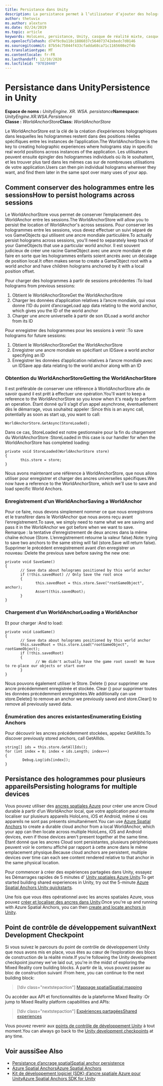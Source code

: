 ```yaml
---
title: Persistance dans Unity
description: La persistance permet à l’utilisateur d’ajouter des hologrammes individuels chaque fois qu’ils le souhaitent, puis de le retrouver plus tard dans de nombreuses utilisations de votre application.
author: thetuvix
ms.author: alexturn
ms.date: 02/24/2019
ms.topic: article
keywords: HoloLens, persistance, Unity, casque de réalité mixte, casque Windows Mixed realisation, casque de réalité virtuelle
ms.openlocfilehash: d74f9c0a118c1886037c564073742ebedc7d0146
ms.sourcegitcommit: 87b54c75044f433cfadda68ca71c1165608e2f4b
ms.translationtype: MT
ms.contentlocale: fr-FR
ms.lasthandoff: 12/10/2020
ms.locfileid: "97010440"
---
```

# <a name="persistence-in-unity"></a><span data-ttu-id="306c2-104">Persistance dans Unity</span><span class="sxs-lookup"><span data-stu-id="306c2-104">Persistence in Unity</span></span>

<span data-ttu-id="306c2-105">**Espace de noms :** *UnityEngine. XR. WSA. persistance*</span><span class="sxs-lookup"><span data-stu-id="306c2-105">**Namespace:** *UnityEngine.XR.WSA.Persistence*</span></span><br>
<span data-ttu-id="306c2-106">**Classe :** *WorldAnchorStore*</span><span class="sxs-lookup"><span data-stu-id="306c2-106">**Class:** *WorldAnchorStore*</span></span>

<span data-ttu-id="306c2-107">Le WorldAnchorStore est la clé de la création d’expériences holographiques dans lesquelles les hologrammes restent dans des positions réelles spécifiques entre les instances de l’application.</span><span class="sxs-lookup"><span data-stu-id="306c2-107">The WorldAnchorStore is the key to creating holographic experiences where holograms stay in specific real world positions across instances of the application.</span></span> <span data-ttu-id="306c2-108">Les utilisateurs peuvent ensuite épingler des hologrammes individuels où ils le souhaitent, et les trouver plus tard dans les mêmes cas sur de nombreuses utilisations de votre application.</span><span class="sxs-lookup"><span data-stu-id="306c2-108">Users can then pin individual holograms wherever they want, and find them later in the same spot over many uses of your app.</span></span>

## <a name="how-to-persist-holograms-across-sessions"></a><span data-ttu-id="306c2-109">Comment conserver des hologrammes entre les sessions</span><span class="sxs-lookup"><span data-stu-id="306c2-109">How to persist holograms across sessions</span></span>

<span data-ttu-id="306c2-110">Le WorldAnchorStore vous permet de conserver l’emplacement des WorldAnchor entre les sessions.</span><span class="sxs-lookup"><span data-stu-id="306c2-110">The WorldAnchorStore will allow you to persist the location of WorldAnchor's across sessions.</span></span> <span data-ttu-id="306c2-111">Pour conserver les hologrammes entre les sessions, vous devez effectuer un suivi séparé de vos GameObjects qui utilisent une ancre mondiale particulière.</span><span class="sxs-lookup"><span data-stu-id="306c2-111">To actually persist holograms across sessions, you'll need to separately keep track of your GameObjects that use a particular world anchor.</span></span> <span data-ttu-id="306c2-112">Il est souvent judicieux de créer une racine GameObject avec une ancre mondiale et de faire en sorte que les hologrammes enfants soient ancrés avec un décalage de position local.</span><span class="sxs-lookup"><span data-stu-id="306c2-112">It often makes sense to create a GameObject root with a world anchor and have children holograms anchored by it with a local position offset.</span></span>

<span data-ttu-id="306c2-113">Pour charger des hologrammes à partir de sessions précédentes :</span><span class="sxs-lookup"><span data-stu-id="306c2-113">To load holograms from previous sessions:</span></span>
1. <span data-ttu-id="306c2-114">Obtient le WorldAnchorStore</span><span class="sxs-lookup"><span data-stu-id="306c2-114">Get the WorldAnchorStore</span></span>
2. <span data-ttu-id="306c2-115">Charger les données d’application relatives à l’ancre mondiale, qui vous donne l’ID du point d’ancrage</span><span class="sxs-lookup"><span data-stu-id="306c2-115">Load app data relating to the world anchor, which gives you the ID of the world anchor</span></span>
3. <span data-ttu-id="306c2-116">Charger une ancre universelle à partir de son ID</span><span class="sxs-lookup"><span data-stu-id="306c2-116">Load a world anchor from its ID</span></span>

<span data-ttu-id="306c2-117">Pour enregistrer des hologrammes pour les sessions à venir :</span><span class="sxs-lookup"><span data-stu-id="306c2-117">To save holograms for future sessions:</span></span>
1. <span data-ttu-id="306c2-118">Obtient le WorldAnchorStore</span><span class="sxs-lookup"><span data-stu-id="306c2-118">Get the WorldAnchorStore</span></span>
2. <span data-ttu-id="306c2-119">Enregistrer une ancre mondiale en spécifiant un ID</span><span class="sxs-lookup"><span data-stu-id="306c2-119">Save a world anchor specifying an ID</span></span>
3. <span data-ttu-id="306c2-120">Enregistrer les données d’application relatives à l’ancre mondiale avec un ID</span><span class="sxs-lookup"><span data-stu-id="306c2-120">Save app data relating to the world anchor along with an ID</span></span>

### <a name="getting-the-worldanchorstore"></a><span data-ttu-id="306c2-121">Obtention du WorldAnchorStore</span><span class="sxs-lookup"><span data-stu-id="306c2-121">Getting the WorldAnchorStore</span></span>

<span data-ttu-id="306c2-122">Il est préférable de conserver une référence à WorldAnchorStore afin de savoir quand il est prêt à effectuer une opération.</span><span class="sxs-lookup"><span data-stu-id="306c2-122">You'll want to keep a reference to the WorldAnchorStore so you know when it's ready to perform an operation.</span></span> <span data-ttu-id="306c2-123">Étant donné qu’il s’agit d’un appel asynchrone, éventuellement dès le démarrage, vous souhaitez appeler :</span><span class="sxs-lookup"><span data-stu-id="306c2-123">Since this is an async call, potentially as soon as start up, you want to call:</span></span>

```
WorldAnchorStore.GetAsync(StoreLoaded);
```

<span data-ttu-id="306c2-124">Dans ce cas, StoreLoaded est notre gestionnaire pour la fin du chargement du WorldAnchorStore :</span><span class="sxs-lookup"><span data-stu-id="306c2-124">StoreLoaded in this case is our handler for when the WorldAnchorStore has completed loading:</span></span>

```
private void StoreLoaded(WorldAnchorStore store)
{
       this.store = store;
}
```

<span data-ttu-id="306c2-125">Nous avons maintenant une référence à WorldAnchorStore, que nous allons utiliser pour enregistrer et charger des ancres universelles spécifiques.</span><span class="sxs-lookup"><span data-stu-id="306c2-125">We now have a reference to the WorldAnchorStore, which we'll use to save and load specific World Anchors.</span></span>

### <a name="saving-a-worldanchor"></a><span data-ttu-id="306c2-126">Enregistrement d’un WorldAnchor</span><span class="sxs-lookup"><span data-stu-id="306c2-126">Saving a WorldAnchor</span></span>

<span data-ttu-id="306c2-127">Pour ce faire, nous devons simplement nommer ce que nous enregistrons et le transférer dans le WorldAnchor que nous avons reçu avant l’enregistrement.</span><span class="sxs-lookup"><span data-stu-id="306c2-127">To save, we simply need to name what we are saving and pass it in the WorldAnchor we got before when we want to save.</span></span> <span data-ttu-id="306c2-128">Remarque : la tentative d’enregistrement de deux ancres dans la même chaîne échoue (Store. L’enregistrement retourne la valeur false).</span><span class="sxs-lookup"><span data-stu-id="306c2-128">Note: trying to save two anchors to the same string will fail (store.Save will return false).</span></span> <span data-ttu-id="306c2-129">Supprimer le précédent enregistrement avant d’en enregistrer un nouveau :</span><span class="sxs-lookup"><span data-stu-id="306c2-129">Delete the previous save before saving the new one:</span></span>

```
private void SaveGame()
{
       // Save data about holograms positioned by this world anchor
       if (!this.savedRoot) // Only Save the root once
       {
              this.savedRoot = this.store.Save("rootGameObject", anchor);
              Assert(this.savedRoot);
       }
}
```

### <a name="loading-a-worldanchor"></a><span data-ttu-id="306c2-130">Chargement d’un WorldAnchor</span><span class="sxs-lookup"><span data-stu-id="306c2-130">Loading a WorldAnchor</span></span>

<span data-ttu-id="306c2-131">Et pour charger :</span><span class="sxs-lookup"><span data-stu-id="306c2-131">And to load:</span></span>

```
private void LoadGame()
{
       // Save data about holograms positioned by this world anchor
       this.savedRoot = this.store.Load("rootGameObject", rootGameObject);
       if (!this.savedRoot)
       {
              // We didn't actually have the game root saved! We have to re-place our objects or start over
       }
}
```

<span data-ttu-id="306c2-132">Nous pouvons également utiliser le Store. Delete () pour supprimer une ancre précédemment enregistrée et stockée. Clear () pour supprimer toutes les données précédemment enregistrées.</span><span class="sxs-lookup"><span data-stu-id="306c2-132">We additionally can use store.Delete() to remove an anchor we previously saved and store.Clear() to remove all previously saved data.</span></span>

### <a name="enumerating-existing-anchors"></a><span data-ttu-id="306c2-133">Énumération des ancres existantes</span><span class="sxs-lookup"><span data-stu-id="306c2-133">Enumerating Existing Anchors</span></span>

<span data-ttu-id="306c2-134">Pour découvrir les ancres précédemment stockées, appelez GetAllIds.</span><span class="sxs-lookup"><span data-stu-id="306c2-134">To discover previously stored anchors, call GetAllIds.</span></span>

```
string[] ids = this.store.GetAllIds();
for (int index = 0; index < ids.Length; index++)
{
        Debug.Log(ids[index]);
}
```

## <a name="persisting-holograms-for-multiple-devices"></a><span data-ttu-id="306c2-135">Persistance des hologrammes pour plusieurs appareils</span><span class="sxs-lookup"><span data-stu-id="306c2-135">Persisting holograms for multiple devices</span></span>

<span data-ttu-id="306c2-136">Vous pouvez utiliser des <a href="https://docs.microsoft.com/azure/spatial-anchors/overview" target="_blank">ancres spatiales Azure</a> pour créer une ancre Cloud durable à partir d’un WorldAnchor local, que votre application peut ensuite localiser sur plusieurs appareils HoloLens, iOS et Android, même si ces appareils ne sont pas présents simultanément.</span><span class="sxs-lookup"><span data-stu-id="306c2-136">You can use <a href="https://docs.microsoft.com/azure/spatial-anchors/overview" target="_blank">Azure Spatial Anchors</a> to create a durable cloud anchor from a local WorldAnchor, which your app can then locate across multiple HoloLens, iOS and Android devices, even if those devices aren't present together at the same time.</span></span>  <span data-ttu-id="306c2-137">Étant donné que les ancres Cloud sont persistantes, plusieurs périphériques peuvent voir le contenu affiché par rapport à cette ancre dans le même emplacement physique.</span><span class="sxs-lookup"><span data-stu-id="306c2-137">Because cloud anchors are persistent, multiple devices over time can each see content rendered relative to that anchor in the same physical location.</span></span>

<span data-ttu-id="306c2-138">Pour commencer à créer des expériences partagées dans Unity, essayez les Démarrages rapides de 5 minutes d' <a href="https://docs.microsoft.com/azure/spatial-anchors/unity-overview" target="_blank">Unity spatiales Azure Unity</a>.</span><span class="sxs-lookup"><span data-stu-id="306c2-138">To get started building shared experiences in Unity, try out the 5-minute <a href="https://docs.microsoft.com/azure/spatial-anchors/unity-overview" target="_blank">Azure Spatial Anchors Unity quickstarts</a>.</span></span>

<span data-ttu-id="306c2-139">Une fois que vous êtes opérationnel avec les ancres spatiales Azure, vous pouvez <a href="https://docs.microsoft.com/azure/spatial-anchors/concepts/create-locate-anchors-unity" target="_blank">créer et localiser des ancres dans Unity</a>.</span><span class="sxs-lookup"><span data-stu-id="306c2-139">Once you're up and running with Azure Spatial Anchors, you can then <a href="https://docs.microsoft.com/azure/spatial-anchors/concepts/create-locate-anchors-unity" target="_blank">create and locate anchors in Unity</a>.</span></span>

## <a name="next-development-checkpoint"></a><span data-ttu-id="306c2-140">Point de contrôle de développement suivant</span><span class="sxs-lookup"><span data-stu-id="306c2-140">Next Development Checkpoint</span></span>

<span data-ttu-id="306c2-141">Si vous suivez le parcours du point de contrôle de développement Unity que nous avons mis en place, vous êtes au cœur de l’exploration des blocs de construction de la réalité mixte.</span><span class="sxs-lookup"><span data-stu-id="306c2-141">If you're following the Unity development checkpoint journey we've laid out, you're in the midst of exploring the Mixed Reality core building blocks.</span></span> <span data-ttu-id="306c2-142">À partir de là, vous pouvez passer au bloc de construction suivant :</span><span class="sxs-lookup"><span data-stu-id="306c2-142">From here, you can continue to the next building block:</span></span>

> [!div class="nextstepaction"]
> [<span data-ttu-id="306c2-143">Mappage spatial</span><span class="sxs-lookup"><span data-stu-id="306c2-143">Spatial mapping</span></span>](spatial-mapping-in-unity.md)

<span data-ttu-id="306c2-144">Ou accéder aux API et fonctionnalités de la plateforme Mixed Reality :</span><span class="sxs-lookup"><span data-stu-id="306c2-144">Or jump to Mixed Reality platform capabilities and APIs:</span></span>

> [!div class="nextstepaction"]
> [<span data-ttu-id="306c2-145">Expériences partagées</span><span class="sxs-lookup"><span data-stu-id="306c2-145">Shared experiences</span></span>](shared-experiences-in-unity.md)

<span data-ttu-id="306c2-146">Vous pouvez revenir aux [points de contrôle de développement Unity](unity-development-overview.md#2-core-building-blocks) à tout moment.</span><span class="sxs-lookup"><span data-stu-id="306c2-146">You can always go back to the [Unity development checkpoints](unity-development-overview.md#2-core-building-blocks) at any time.</span></span>

## <a name="see-also"></a><span data-ttu-id="306c2-147">Voir aussi</span><span class="sxs-lookup"><span data-stu-id="306c2-147">See Also</span></span>
* [<span data-ttu-id="306c2-148">Persistance d’ancrage spatial</span><span class="sxs-lookup"><span data-stu-id="306c2-148">Spatial anchor persistence</span></span>](../../design/coordinate-systems.md#spatial-anchor-persistence)
* <span data-ttu-id="306c2-149"><a href="https://docs.microsoft.com/azure/spatial-anchors" target="_blank">Azure Spatial Anchors</a></span><span class="sxs-lookup"><span data-stu-id="306c2-149"><a href="https://docs.microsoft.com/azure/spatial-anchors" target="_blank">Azure Spatial Anchors</a></span></span>
* <span data-ttu-id="306c2-150"><a href="https://docs.microsoft.com/dotnet/api/Microsoft.Azure.SpatialAnchors" target="_blank">Kit de développement logiciel (SDK) d’ancre spatiale Azure pour Unity</a></span><span class="sxs-lookup"><span data-stu-id="306c2-150"><a href="https://docs.microsoft.com/dotnet/api/Microsoft.Azure.SpatialAnchors" target="_blank">Azure Spatial Anchors SDK for Unity</a></span></span>
